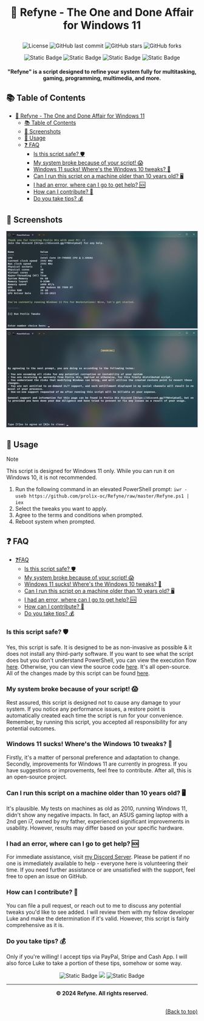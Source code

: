 # <p align="center"> 🚀 Refyne - The One and Done Affair for Windows 11 </p>

<div align="center">

![License](https://img.shields.io/badge/license-MIT-blue.svg?style=for-the-badge&color=222222)
![GitHub last commit](https://img.shields.io/github/last-commit/prolix-oc/Refyne?style=for-the-badge&color=222222)
![GitHub stars](https://img.shields.io/github/stars/prolix-oc/Refyne?style=for-the-badge&color=222222)
![GitHub forks](https://img.shields.io/github/forks/prolix-oc/Refyne?style=for-the-badge&color=222222)

</div>

<div align="center">
  <img alt="Static Badge" src="https://img.shields.io/badge/TikTok-Follow?style=for-the-badge&logo=tiktok&color=222222&link=https%3A%2F%2Ftiktok.com%2F%40prolix_oc" href="https://tiktok.com/@prolix_oc">
  <img alt="Static Badge" src="https://img.shields.io/badge/Twitch-Follow?style=for-the-badge&logo=twitch&color=222222&link=https%3A%2F%2Ftwitch.tv%2Fprolix_gg" href="https://twitch.tv/prolix_gg">
  <img alt="Static Badge" src="https://img.shields.io/badge/Formerly%20Twitter-Follow?style=for-the-badge&logo=X&color=222222&link=https%3A%2F%2Ftwitter.com%2Fprolix_gg" href="https://x.com/prolix_gg">
  <img alt="Static Badge" src="https://img.shields.io/badge/Discord-Join?style=for-the-badge&logo=discord&color=222222&link=https%3A%2F%2Fdiscord.gg%2FffW3vCpGud" href="https://discord.gg/ffW3vCpGud">
</div>

<h4 align="center"> "Refyne" is a script designed to refine your system fully for multitasking, gaming, programming, multimedia, and more. </h4>

## 📚 Table of Contents

- [ 🚀 Refyne - The One and Done Affair for Windows 11 ](#--refyne---the-one-and-done-affair-for-windows-11-)
  - [📚 Table of Contents](#-table-of-contents)
  - [📸 Screenshots](#-screenshots)
  - [🔧 Usage](#-usage)
  - [❓ FAQ](#-faq)
    - [Is this script safe? 🛡️](#is-this-script-safe-️)
    - [My system broke because of your script! 😱](#my-system-broke-because-of-your-script-)
    - [Windows 11 sucks! Where's the Windows 10 tweaks? 🤔](#windows-11-sucks-wheres-the-windows-10-tweaks-)
    - [Can I run this script on a machine older than 10 years old? 🖥️](#can-i-run-this-script-on-a-machine-older-than-10-years-old-️)
    - [I had an error, where can I go to get help? 🆘](#i-had-an-error-where-can-i-go-to-get-help-)
    - [How can I contribute? 🤝](#how-can-i-contribute-)
    - [Do you take tips? 💰](#do-you-take-tips-)

## 📸 Screenshots

![Screengrab of main screen](screenshots/screen1.webp)
![Screengrab of initial disclosure](screenshots/screen2.webp)

## 🔧 Usage

> [!NOTE]
> This script is designed for Windows 11 only. While you can run it on Windows 10, it is not recommended.

1. Run the following command in an elevated PowerShell prompt: `iwr -useb https://github.com/prolix-oc/Refyne/raw/master/Refyne.ps1 | iex`
2. Select the tweaks you want to apply.
3. Agree to the terms and conditions when prompted.
4. Reboot system when prompted.

## ❓ FAQ

<!-- no toc -->
- [❓FAQ](#-faq)
  - [Is this script safe? 🛡️](#is-this-script-safe-️)
  - [My system broke because of your script! 😱](#my-system-broke-because-of-your-script-)
  - [Windows 11 sucks! Where's the Windows 10 tweaks? 🤔](#windows-11-sucks-wheres-the-windows-10-tweaks-)
  - [Can I run this script on a machine older than 10 years old? 🖥️](#can-i-run-this-script-on-a-machine-older-than-10-years-old-️)
  - [I had an error, where can I go to get help? 🆘](#i-had-an-error-where-can-i-go-to-get-help-)
  - [How can I contribute? 🤝](#how-can-i-contribute-)
  - [Do you take tips? 💰](#do-you-take-tips-)

### Is this script safe? 🛡️

Yes, this script is safe. It is designed to be as non-invasive as possible & it does not install any third-party software. If you want to see what the script does but you don't understand PowerShell, you can view the execution flow [here](docs/Refyne_Execution_Flow.md). Otherwise, you can view the source code [here](Refyne.ps1). It's all open-source. All of the changes made by this script can be found [here](docs/Refyne_Changes.md).

### My system broke because of your script! 😱

Rest assured, this script is designed not to cause any damage to your system. If you notice any performance issues, a restore point is automatically created each time the script is run for your convenience. Remember, by running this script, you accepted all responsibility for any potential outcomes.

### Windows 11 sucks! Where's the Windows 10 tweaks? 🤔

Firstly, it's a matter of personal preference and adaptation to change. Secondly, improvements for Windows 11 are currently in progress. If you have suggestions or improvements, feel free to contribute. After all, this is an open-source project.

### Can I run this script on a machine older than 10 years old? 🖥️

It's plausible. My tests on machines as old as 2010, running Windows 11, didn't show any negative impacts. In fact, an ASUS gaming laptop with a 2nd gen i7, owned by my father, experienced significant improvements in usability. However, results may differ based on your specific hardware.

### I had an error, where can I go to get help? 🆘

For immediate assistance, visit [my Discord Server](https://discord.gg/ffW3vCpGud). Please be patient if no one is immediately available to help - everyone here is volunteering their time. If you need further assistance or are unsatisfied with the support, feel free to open an issue on GitHub.

### How can I contribute? 🤝

You can file a pull request, or reach out to me to discuss any potential tweaks you'd like to see added. I will review them with my fellow developer Luke and make the determination if it's valid. However, this script is fairly comprehensive as it is.

### Do you take tips? 💰

Only if you're willing! I accept tips via PayPal, Stripe and Cash App. I will also force Luke to take a portion of these tips, somehow or some way.


<p align="center">
  <img alt="Static Badge" src="https://img.shields.io/badge/Tip_me_on_Cashapp-Thanks?style=for-the-badge&logo=cashapp&color=C1C6C3&link=https%3A%2F%2Fcash.app%2F%24ProlixOCs" href="https://cash.app/$ProlixOCs">
  <img src="https://img.shields.io/badge/Tip_me_on_Stripe-Thanks?style=for-the-badge&logo=stripe&color=A6F8D3" href="https://pay.prolix.live/b/dR6cQqajD6Ghg1i8wx">
  <img alt="Static Badge" src="https://img.shields.io/badge/Tip_me_on_PayPal-Thanks?style=for-the-badge&logo=paypal&color=B0CDE1&link=https%3A%2F%2Fpaypal.me%2Fprolixgg" href="https://paypal.me/prolixgg">
</p>

---

**<div align="center" id="footer">© 2024 Refyne. All rights reserved. <div>**
<br>
<div align="right"><a href="#">(Back to top)</a></div>

